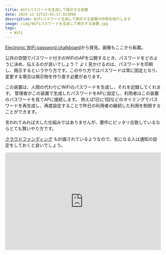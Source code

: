 ```yaml
---
title: WiFiパスワードを生成して掲示する装置
date: 2024-12-12T23:43:17.923096
description: WiFiパスワード生成して掲示する装置の作例を紹介します
image: /img/WiFiパスワードを生成して掲示する装置.jpg
tags:
  - WiFi
---
```

[Electronic WiFi password chalkboard](https://hackaday.io/project/194929-electronic-wifi-password-chalkboard)から発見。画像もここから転載。

公共の空間でパスワード付きのWiFiのAPを公開するとき、パスワードをどのように決め、伝えるのが良いでしょう？
よく見かけるのは、パスワードを印刷し、掲示するというやり方です。このやり方ではパスワードは常に固定となり、変更する場合は掲示物を作り直す必要があります。

この装置は、人間の代わりにWiFiのパスワードを生成し、それを記録してくれます。
管理者がこの装置で生成したパスワードをAPに設定し、利用者はこの装置のパスワードを見てAPに接続します。
例えば1日に1回などのタイミングでパスワードを再生成し、再度設定することで昨日の利用者の継続した利用を制限することができます。

言われてみれば大した仕組みではありませんが、要件にピッタリ合致しているならとても賢いやり方です。

[クラウドファンディング](https://www.kickstarter.com/projects/selmi/wifi-password-display) も計画されているようなので、気になる人は通知の設定をしておくと良いでしょう。


<iframe width="100%" height="315" src="https://www.youtube.com/embed/5t0IuYq2kUQ" title="YouTube video player" frameborder="0" allow="accelerometer; autoplay; clipboard-write; encrypted-media; gyroscope; picture-in-picture" allowfullscreen></iframe>


